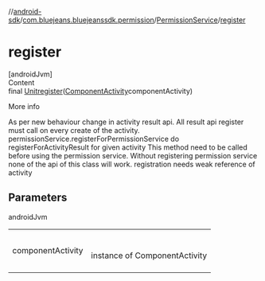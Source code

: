 //[android-sdk](../../../index.md)/[com.bluejeans.bluejeanssdk.permission](../index.md)/[PermissionService](index.md)/[register](register.md)



# register  
[androidJvm]  
Content  
final [Unit](https://kotlinlang.org/api/latest/jvm/stdlib/kotlin/-unit/index.html)[register](register.md)([ComponentActivity](https://developer.android.com/reference/kotlin/androidx/activity/ComponentActivity.html)componentActivity)  
  
More info  


As per new behaviour change in activity result api. All result api register must call on every create of the activity. permissionService.registerForPermissionService do registerForActivityResult for given activity This method need to be called before using the permission service. Without registering permission service none of the api of this class will work. registration needs weak reference of activity



## Parameters  
  
androidJvm  
  
| | |
|---|---|
| <a name="com.bluejeans.bluejeanssdk.permission/PermissionService/register/#androidx.activity.ComponentActivity/PointingToDeclaration/"></a>componentActivity| <a name="com.bluejeans.bluejeanssdk.permission/PermissionService/register/#androidx.activity.ComponentActivity/PointingToDeclaration/"></a><br><br>instance of ComponentActivity<br><br>|
  
  



